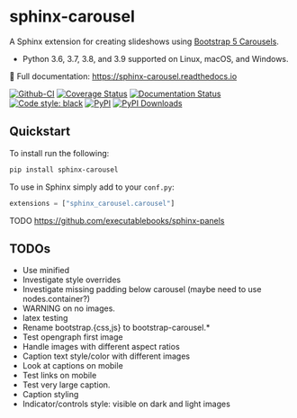 # sphinx-carousel

A Sphinx extension for creating slideshows using
[Bootstrap 5 Carousels](https://getbootstrap.com/docs/5.1/components/carousel/).

* Python 3.6, 3.7, 3.8, and 3.9 supported on Linux, macOS, and Windows.

📖 Full documentation: https://sphinx-carousel.readthedocs.io

[![Github-CI][github-ci]][github-link]
[![Coverage Status][codecov-badge]][codecov-link]
[![Documentation Status][rtd-badge]][rtd-link]
[![Code style: black][black-badge]][black-link]
[![PyPI][pypi-badge]][pypi-link]
[![PyPI Downloads][pypi-dl-badge]][pypi-dl-link]

[github-ci]: https://github.com/Robpol86/sphinx-carousel/actions/workflows/ci.yml/badge.svg?branch=main
[github-link]: https://github.com/Robpol86/sphinx-carousel/actions/workflows/ci.yml
[codecov-badge]: https://codecov.io/gh/Robpol86/sphinx-carousel/branch/main/graph/badge.svg
[codecov-link]: https://codecov.io/gh/Robpol86/sphinx-carousel
[rtd-badge]: https://readthedocs.org/projects/sphinx-carousel/badge/?version=latest
[rtd-link]: https://sphinx-carousel.readthedocs.io/en/latest/?badge=latest
[black-badge]: https://img.shields.io/badge/code%20style-black-000000.svg
[black-link]: https://github.com/ambv/black
[pypi-badge]: https://img.shields.io/pypi/v/sphinx-carousel.svg
[pypi-link]: https://pypi.org/project/sphinx-carousel
[pypi-dl-badge]: https://img.shields.io/pypi/dw/sphinx-carousel?label=pypi%20downloads
[pypi-dl-link]: https://pypistats.org/packages/sphinx-carousel

## Quickstart

To install run the following:

```bash
pip install sphinx-carousel
```

To use in Sphinx simply add to your `conf.py`:

```python
extensions = ["sphinx_carousel.carousel"]
```

TODO https://github.com/executablebooks/sphinx-panels

## TODOs

* Use minified
* Investigate style overrides
* Investigate missing padding below carousel (maybe need to use nodes.container?)
* WARNING on no images.
* latex testing
* Rename bootstrap.{css,js} to bootstrap-carousel.*
* Test opengraph first image
* Handle images with different aspect ratios
* Caption text style/color with different images
* Look at captions on mobile
* Test links on mobile
* Test very large caption.
* Caption styling
* Indicator/controls style: visible on dark and light images
